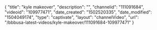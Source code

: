{
    "title": "kyle makeover",
    "description": "",
    "channelid": "111091684",
    "videoid": "109977471",
    "date_created": "1502520335",
    "date_modified": "1504049174",
    "type": "captivate",
    "layout": "channelVideo",
    "url": "\/bbbusa-latest-videos\/kyle-makeover\/111091684-109977471"
}